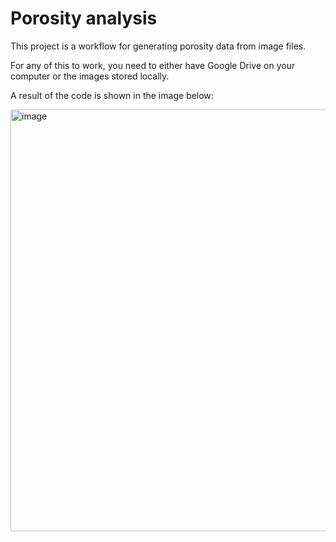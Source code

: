 # Porosity analysis 

 
 This project is a workflow for generating porosity data from image files.  

 For any of this to work, you need to either have Google Drive on your computer or the images stored locally. 

A result of the code is shown in the image below:

<img width="555" height="675" alt="image" src="https://github.com/user-attachments/assets/62385d69-085c-4ef7-bdc8-d55fbfb15f04" />

